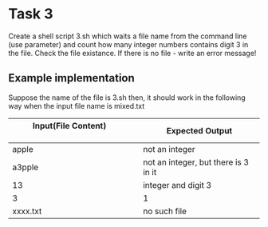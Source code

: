 
# Task 3

Create a shell script 3.sh which waits a file name from the command line (use parameter) and count how many integer numbers contains digit 3 in the file. 
Check the file existance. If there is no file - write an error message!  



## Example implementation

Suppose the name of the file is 3.sh then, it should work in the following way when the input file name is mixed.txt 



| Input(File Content)  &nbsp;&nbsp;&nbsp; &nbsp;&nbsp;&nbsp;&nbsp;&nbsp;&nbsp;&nbsp;&nbsp;&nbsp;&nbsp;&nbsp;&nbsp;&nbsp;&nbsp;&nbsp;&nbsp;&nbsp;&nbsp;&nbsp;&nbsp;&nbsp;&nbsp;|       Expected Output |              
| --------------------------------- | ------------------------ |
|   apple       |           not an integer |
| a3pple  |          not an integer, but there is 3 in it  |
| 13    |                             integer and digit 3 |
| 3 |  1 |
| xxxx.txt  | no such file    |



